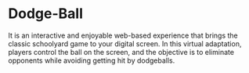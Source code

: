 # Dodge-Ball
It is an interactive and enjoyable web-based experience that brings the classic schoolyard game to your digital screen. In this virtual adaptation, players control the ball on the screen, and the objective is to eliminate opponents while avoiding getting hit by dodgeballs. 

